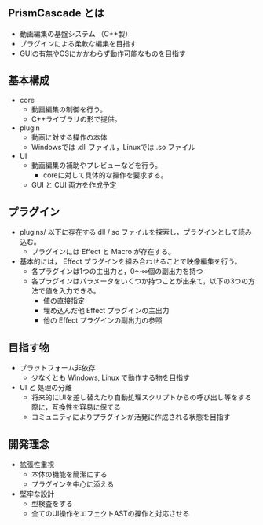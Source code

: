 ## PrismCascade とは
- 動画編集の基盤システム （C++製）
- プラグインによる柔軟な編集を目指す
- GUIの有無やOSにかかわらず動作可能なものを目指す

## 基本構成
- core
	- 動画編集の制御を行う。
	- C++ライブラリの形で提供。
- plugin
	- 動画に対する操作の本体
	- Windowsでは .dll ファイル，Linuxでは .so ファイル
- UI
	- 動画編集の補助やプレビューなどを行う。
		- coreに対して具体的な操作を要求する。
	- GUI と CUI 両方を作成予定

## プラグイン
- plugins/ 以下に存在する dll / so ファイルを探索し，プラグインとして読み込む。
	- プラグインには Effect と Macro が存在する。
- 基本的には， Effect プラグインを組み合わせることで映像編集を行う。
	- 各プラグインは1つの主出力と，0～∞個の副出力を持つ
	- 各プラグインはパラメータをいくつか持つことが出来て，以下の3つの方法で値を入力できる。
		- 値の直接指定
		- 埋め込んだ他 Effect プラグインの主出力
		- 他の Effect プラグインの副出力の参照


## 目指す物
- プラットフォーム非依存
	- 少なくとも Windows, Linux で動作する物を目指す
- UI と 処理の分離
	- 将来的にUIを差し替えたり自動処理スクリプトからの呼び出し等をする際に，互換性を容易に保てる
	- コミュニティによりプラグインが活発に作成される状態を目指す

## 開発理念
- 拡張性重視
	- 本体の機能を簡潔にする
	- プラグインを中心に添える
- 堅牢な設計
	- 型検査をする
	- 全てのUI操作をエフェクトASTの操作と対応させる


